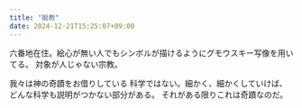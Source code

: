 ```yaml
---
title: "艇教"
date: 2024-12-21T15:25:07+09:00
---
```

六番地在住。絵心が無い人でもシンボルが描けるようにグモウスキー写像を用いてる。
対象が人じゃない宗教。

我々は神の奇蹟をお借りしている
科学ではない。細かく、細かくしていけば、どんな科学も説明がつかない部分がある。
それがある限りこれは奇蹟なのだ。
